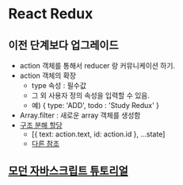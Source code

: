# React Redux

## 이전 단계보다 업그레이드

* action 객체를 통해서 reducer 랑 커뮤니케이션 하기.  
* action 객체의 확장
  * type 속성 : 필수값
  * 그 외 사용자 정의 속성을 입력할 수 있음.
  * 예) { type: 'ADD', todo : 'Study Redux' }
* Array.filter : 새로운 array 객체를 생성함
* [구조 분해 할당](https://developer.mozilla.org/ko/docs/Web/JavaScript/Reference/Operators/Destructuring_assignment)
  * [{ text: action.text, id: action.id }, ...state]
  * [다른 참조](https://ko.javascript.info/destructuring-assignment)

## [모던 자바스크립트 튜토리얼](https://ko.javascript.info/)